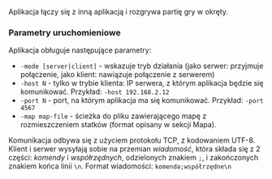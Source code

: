 Aplikacja łączy się z inną aplikacją i rozgrywa partię gry w okręty.

### Parametry uruchomieniowe
Aplikacja obługuje następujące parametry:
* `-mode [server|client]` - wskazuje tryb działania (jako serwer: przyjmuje połączenie, jako klient: nawiązuje połączenie z serwerem)
* `-host N` - tylko w trybie klienta: IP serwera, z którym aplikacja będzie się komunikować. Przykład: `-host 192.168.2.12`
* `-port N` - port, na którym aplikacja ma się komunikować. Przykład: `-port 4567`
* `-map map-file` - ścieżka do pliku zawierającego mapę z rozmieszczeniem statków (format opisany w sekcji Mapa).

Komunikacja odbywa się z użyciem protokołu TCP, z kodowaniem UTF-8.
Klient i serwer wysyłają sobie na przemian _wiadomość_, która składa się z 2 części: _komendy_ i _współrzędnych_, odzielonych znakiem `;`, i zakończonych znakiem końca linii `\n`.
Format wiadomości: `komenda;współrzędne\n`
